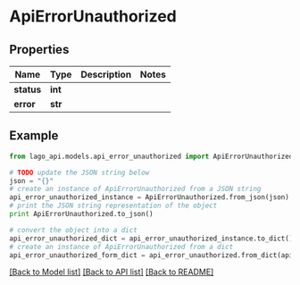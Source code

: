 # ApiErrorUnauthorized


## Properties

Name | Type | Description | Notes
------------ | ------------- | ------------- | -------------
**status** | **int** |  | 
**error** | **str** |  | 

## Example

```python
from lago_api.models.api_error_unauthorized import ApiErrorUnauthorized

# TODO update the JSON string below
json = "{}"
# create an instance of ApiErrorUnauthorized from a JSON string
api_error_unauthorized_instance = ApiErrorUnauthorized.from_json(json)
# print the JSON string representation of the object
print ApiErrorUnauthorized.to_json()

# convert the object into a dict
api_error_unauthorized_dict = api_error_unauthorized_instance.to_dict()
# create an instance of ApiErrorUnauthorized from a dict
api_error_unauthorized_form_dict = api_error_unauthorized.from_dict(api_error_unauthorized_dict)
```
[[Back to Model list]](../README.md#documentation-for-models) [[Back to API list]](../README.md#documentation-for-api-endpoints) [[Back to README]](../README.md)


